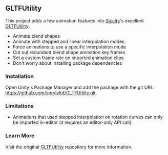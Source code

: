 ## GLTFUtility
This project adds a few animation features into [Siccity](https://github.com/Siccity)'s excellent [GLTFUtility](https://github.com/Siccity/GLTFUtility):

* Animate blend shapes
* Animate with stepped and linear interpolation modes
* Force animations to use a specific interpolation mode
* Cut out redundant blend shape animation key frames
* Set a custom frame rate on imported animation clips
* Don't worry about installing package dependencies

### Installation
Open Unity's Package Manager and add the package with the git URL: <https://github.com/sprylyltd/GLTFUtility.git>.

### Limitations
* Animations that used stepped interpolation on rotation curves can only be imported in-editor (it requires an editor-only API call).

### Learn More
Visit the original [GLTFUtility](https://github.com/Siccity/GLTFUtility) repository for more information.